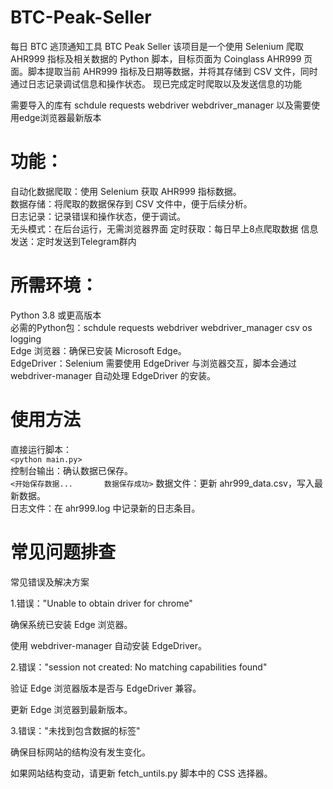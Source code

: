 # BTC-Peak-Seller
每日 BTC 逃顶通知工具 BTC Peak Seller
该项目是一个使用 Selenium 爬取 AHR999 指标及相关数据的 Python 脚本，目标页面为 Coinglass AHR999 页面。脚本提取当前 AHR999 指标及日期等数据，并将其存储到 CSV 文件，同时通过日志记录调试信息和操作状态。
现已完成定时爬取以及发送信息的功能  

需要导入的库有 schdule requests webdriver webdriver_manager
以及需要使用edge浏览器最新版本  
# 功能：  
自动化数据爬取：使用 Selenium 获取 AHR999 指标数据。  
数据存储：将爬取的数据保存到 CSV 文件中，便于后续分析。  
日志记录：记录错误和操作状态，便于调试。  
无头模式：在后台运行，无需浏览器界面
定时获取：每日早上8点爬取数据
信息发送：定时发送到Telegram群内
# 所需环境：
Python 3.8 或更高版本  
必需的Python包：schdule requests webdriver webdriver_manager csv os logging  
Edge 浏览器：确保已安装 Microsoft Edge。  
EdgeDriver：Selenium 需要使用 EdgeDriver 与浏览器交互，脚本会通过 webdriver-manager 自动处理 EdgeDriver 的安装。
# 使用方法
直接运行脚本：  
`<python main.py>`  
控制台输出：确认数据已保存。  
`<开始保存数据...       数据保存成功>`
数据文件：更新 ahr999_data.csv，写入最新数据。  
日志文件：在 ahr999.log 中记录新的日志条目。  
# 常见问题排查

常见错误及解决方案

1.错误："Unable to obtain driver for chrome"

确保系统已安装 Edge 浏览器。

使用 webdriver-manager 自动安装 EdgeDriver。

2.错误："session not created: No matching capabilities found"

验证 Edge 浏览器版本是否与 EdgeDriver 兼容。

更新 Edge 浏览器到最新版本。

3.错误："未找到包含数据的标签"

确保目标网站的结构没有发生变化。

如果网站结构变动，请更新 fetch_untils.py 脚本中的 CSS 选择器。
